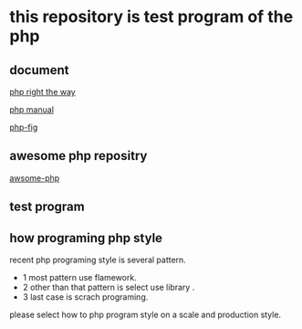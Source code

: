 # this repository is test program of the php


## document

[php right the way](http://ja.phptherightway.com/)

[php manual](https://secure.php.net/manual/ja/index.php)

[php-fig](http://www.php-fig.org/)



## awesome php repositry

[awsome-php](https://github.com/ziadoz/awesome-php)



## test program




## how programing php style

recent php programing style is several pattern.

- 1 most pattern use flamework.
- 2 other than that pattern is select use library .
- 3 last case is scrach programing.

please select how to php program style on a scale and production style.





















